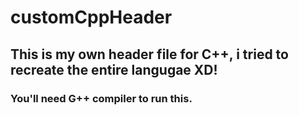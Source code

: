 # customCppHeader
## This is my own header file for C++, i tried to recreate the entire langugae XD!
### You'll need G++ compiler to run this.

